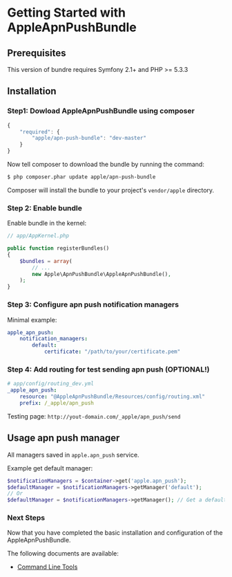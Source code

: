 Getting Started with AppleApnPushBundle
=======================================

## Prerequisites

This version of bundre requires Symfony 2.1+ and PHP >= 5.3.3

## Installation

### Step1: Dowload AppleApnPushBundle using composer

```js
{
    "required": {
        "apple/apn-push-bundle": "dev-master"
    }
}
```

Now tell composer to download the bundle by running the command:

```bash
$ php composer.phar update apple/apn-push-bundle
```

Composer will install the bundle to your project's `vendor/apple` directory.

### Step 2: Enable bundle

Enable bundle in the kernel:

```php
// app/AppKernel.php

public function registerBundles()
{
    $bundles = array(
        // ...
        new Apple\ApnPushBundle\AppleApnPushBundle(),
    );
}
```

### Step 3: Configure apn push notification managers

Minimal example:

```yml
apple_apn_push:
    notification_managers:
        default:
            certificate: "/path/to/your/certificate.pem"
```

### Step 4: Add routing for test sending apn push (OPTIONAL!)

```yml
# app/config/routing_dev.yml
_apple_apn_push:
    resource: "@AppleApnPushBundle/Resources/config/routing.xml"
    prefix: /_apple/apn_push
```

Testing page: `http://yout-domain.com/_apple/apn_push/send`

## Usage apn push manager

All managers saved in `apple.apn_push` service.

Example get default manager:

```php
$notificationManagers = $container->get('apple.apn_push');
$defaultManager = $notificationManagers->getManager('default');
// Or
$defaultManager = $notificationManagers->getManager(); // Get a default notification manager
```

### Next Steps

Now that you have completed the basic installation and configuration of the AppleApnPushBundle.

The following documents are available:

- [Command Line Tools](command_line.md)